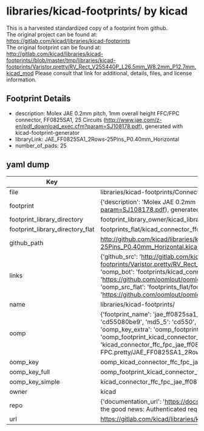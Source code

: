 # libraries/kicad-footprints/ by kicad  
This is a harvested standardized copy of a footprint from github.  
The original project can be found at:  
https://gitlab.com/kicad/libraries/kicad-footprints  
The original footprint can be found at:
http://gitlab.com/kicad/libraries/kicad-footprints//blob/master/tmp/libraries/kicad-footprints/Varistor.pretty/RV_Rect_V25S440P_L26.5mm_W8.2mm_P12.7mm.kicad_mod
Please consult that link for additional, details, files, and license information.  
## Footprint Details
* description: Molex JAE 0.2mm pitch, 1mm overall height FFC/FPC connector, FF0825SA1, 25 Circuits (http://www.jae.com/z-en/pdf_download_exec.cfm?param=SJ108178.pdf), generated with kicad-footprint-generator  
* libraryLink: JAE_FF0825SA1_2Rows-25Pins_P0.40mm_Horizontal  
* number_of_pads: 25  
## yaml dump  
| Key | Value |  
| --- | --- |  
| file | libraries/kicad-footprints/Connector_FFC-FPC.pretty/JAE_FF0825SA1_2Rows-25Pins_P0.40mm_Horizontal.kicad_mod |  
| footprint | {'description': 'Molex JAE 0.2mm pitch, 1mm overall height FFC/FPC connector, FF0825SA1, 25 Circuits (http://www.jae.com/z-en/pdf_download_exec.cfm?param=SJ108178.pdf), generated with kicad-footprint-generator', 'libraryLink': 'JAE_FF0825SA1_2Rows-25Pins_P0.40mm_Horizontal', 'number_of_pads': 25} |  
| footprint_library_directory | footprint_library_owner/kicad_libraries/kicad-footprints/ |  
| footprint_library_directory_flat | footprints_flat/kicad_connector_ffc_fpc_jae_ff0825sa1_2rows_25pins_p0_40mm_horizontal/working |  
| github_path | http://github.com/kicad/libraries/kicad-footprints//blob/master/tmp/libraries/kicad-footprints/Connector_FFC-FPC.pretty/JAE_FF0825SA1_2Rows-25Pins_P0.40mm_Horizontal.kicad_mod |  
| links | {'github_src': 'http://gitlab.com/kicad/libraries/kicad-footprints//blob/master/tmp/libraries/kicad-footprints/Varistor.pretty/RV_Rect_V25S440P_L26.5mm_W8.2mm_P12.7mm.kicad_mod', 'github_src_repo': 'https://gitlab.com/kicad/libraries/kicad-footprints', 'oomp_bot': 'footprints/kicad_connector_ffc_fpc_jae_ff0825sa1_2rows_25pins_p0_40mm_horizontal/working', 'oomp_bot_github': 'https://github.com/oomlout/oomlout_oomp_footprint_bot/tree/main/footprints/kicad_connector_ffc_fpc_jae_ff0825sa1_2rows_25pins_p0_40mm_horizontal/working', 'oomp_src_flat': 'footprints_flat/footprints_flat/kicad_connector_ffc_fpc_jae_ff0825sa1_2rows_25pins_p0_40mm_horizontal/working', 'oomp_src_flat_github': 'https://github.com/oomlout/oomlout_oomp_footprint_src/tree/main/footprints_flat/kicad_connector_ffc_fpc_jae_ff0825sa1_2rows_25pins_p0_40mm_horizontal/working'} |  
| name | libraries/kicad-footprints/ |  
| oomp | {'footprint_name': 'jae_ff0825sa1_2rows_25pins_p0_40mm_horizontal', 'library_name': 'connector_ffc_fpc', 'md5': 'cd55080be92cfa4d703047e5e8449141', 'md5_10': 'cd55080be9', 'md5_5': 'cd550', 'md5_6': 'cd5508', 'oomp_key': 'oomp_kicad_connector_ffc_fpc_jae_ff0825sa1_2rows_25pins_p0_40mm_horizontal', 'oomp_key_extra': 'oomp_footprint_kicad_connector_ffc_fpc_jae_ff0825sa1_2rows_25pins_p0_40mm_horizontal', 'oomp_key_full': 'oomp_footprint_kicad_connector_ffc_fpc_jae_ff0825sa1_2rows_25pins_p0_40mm_horizontal_cd5508', 'oomp_key_simple': 'kicad_connector_ffc_fpc_jae_ff0825sa1_2rows_25pins_p0_40mm_horizontal', 'original_filename': 'libraries/kicad-footprints/Connector_FFC-FPC.pretty/JAE_FF0825SA1_2Rows-25Pins_P0.40mm_Horizontal.kicad_mod', 'owner_name': 'kicad'} |  
| oomp_key | oomp_kicad_connector_ffc_fpc_jae_ff0825sa1_2rows_25pins_p0_40mm_horizontal |  
| oomp_key_full | oomp_footprint_kicad_connector_ffc_fpc_jae_ff0825sa1_2rows_25pins_p0_40mm_horizontal |  
| oomp_key_simple | kicad_connector_ffc_fpc_jae_ff0825sa1_2rows_25pins_p0_40mm_horizontal |  
| owner | kicad |  
| repo | {'documentation_url': 'https://docs.github.com/rest/overview/resources-in-the-rest-api#rate-limiting', 'message': "API rate limit exceeded for 84.66.173.59. (But here's the good news: Authenticated requests get a higher rate limit. Check out the documentation for more details.)"} |  
| url | https://gitlab.com/kicad/libraries/kicad-footprints |  

